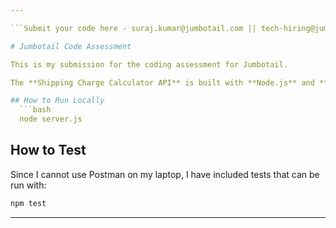 ```yaml
---

```Submit your code here - suraj.kumar@jumbotail.com || tech-hiring@jumbotail.com```

# Jumbotail Code Assessment

This is my submission for the coding assessment for Jumbotail.

The **Shipping Charge Calculator API** is built with **Node.js** and **Express.js**, designed to calculate shipping charges based on a customer’s location, selected product, and delivery type (Standard or Express). The logic is encapsulated in `shippingController.js`, which takes input parameters (`customerId`, `product`, `deliveryType`) and retrieves relevant data from in-memory stores in the `data/` folder. It uses the **Haversine formula** (implemented in `distanceCalculator.js`) to calculate the distance between the customer and the nearest warehouse. The total shipping charge is a combination of the base delivery charge and transportation costs, which depend on the distance and the product's weight. The API is thoroughly tested using **Jest** and **SuperTest**, allowing for easy and robust testing without needing the server to be manually run. The app is structured for both local use via `server.js` and for testing with `app.js`.

## How to Run Locally
  ```bash
  node server.js
  ```

## How to Test
  Since I cannot use Postman on my laptop, I have included tests that can be run with:
  ```bash
  npm test
  ```

---
```


